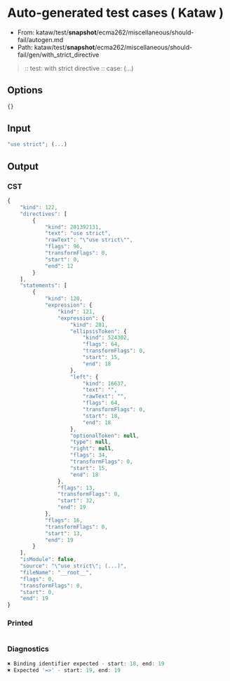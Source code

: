 # Auto-generated test cases ( Kataw )
- From: kataw/test/__snapshot__/ecma262/miscellaneous/should-fail/autogen.md
- Path: kataw/test/__snapshot__/ecma262/miscellaneous/should-fail/gen/with_strict_directive
> :: test: with strict directive
> :: case: (...)
## Options

`````js
{}
`````
## Input

`````js
"use strict"; (...)
`````
## Output

### CST

```javascript
{
    "kind": 122,
    "directives": [
        {
            "kind": 201392131,
            "text": "use strict",
            "rawText": "\"use strict\"",
            "flags": 96,
            "transformFlags": 0,
            "start": 0,
            "end": 12
        }
    ],
    "statements": [
        {
            "kind": 120,
            "expression": {
                "kind": 121,
                "expression": {
                    "kind": 281,
                    "ellipsisToken": {
                        "kind": 524302,
                        "flags": 64,
                        "transformFlags": 0,
                        "start": 15,
                        "end": 18
                    },
                    "left": {
                        "kind": 16637,
                        "text": "",
                        "rawText": "",
                        "flags": 64,
                        "transformFlags": 0,
                        "start": 18,
                        "end": 18
                    },
                    "optionalToken": null,
                    "type": null,
                    "right": null,
                    "flags": 34,
                    "transformFlags": 0,
                    "start": 15,
                    "end": 18
                },
                "flags": 13,
                "transformFlags": 0,
                "start": 32,
                "end": 19
            },
            "flags": 16,
            "transformFlags": 0,
            "start": 13,
            "end": 19
        }
    ],
    "isModule": false,
    "source": "\"use strict\"; (...)",
    "fileName": "__root__",
    "flags": 0,
    "transformFlags": 0,
    "start": 0,
    "end": 19
}
```

### Printed

```javascript

```

### Diagnostics

```javascript
✖ Binding identifier expected - start: 18, end: 19
✖ Expected '=>' - start: 19, end: 19

```

